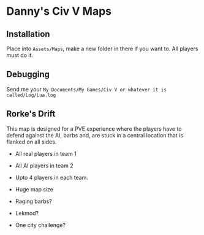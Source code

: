 # Danny's Civ V Maps
## Installation 
Place into `Assets/Maps`, make a new folder in there if you want to. All players must do it.

## Debugging
Send me your `My Documents/My Games/Civ V or whatever it is called/Log/Lua.log`

## Rorke's Drift
This map is designed for a PVE experience where the players have to defend against the AI, barbs and,
are stuck in a central location that is flanked on all sides.
 - All real players in team 1
 - All AI players in team 2
 - Upto 4 players in each team.
 - Huge map size
 
 - Raging barbs?
 - Lekmod?
 - One city challenge?
